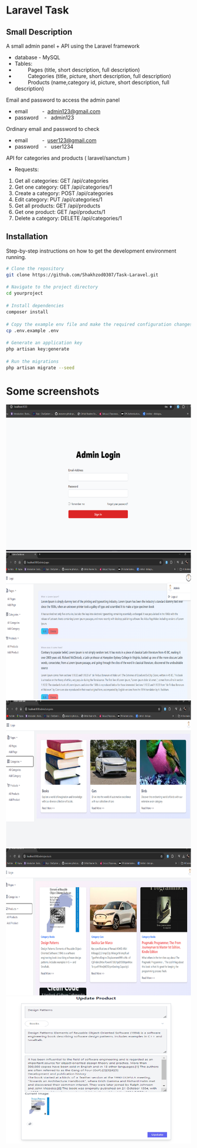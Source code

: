 # Laravel Task

## Small Description
A small admin panel + API using the Laravel framework

- database - MySQL
- Tables:
- &nbsp;&nbsp;&nbsp;&nbsp;&nbsp;&nbsp;&nbsp;&nbsp;&nbsp;Pages (title, short description, full description)
- &nbsp;&nbsp;&nbsp;&nbsp;&nbsp;&nbsp;&nbsp;&nbsp;&nbsp;Categories (title, picture, short description, full description)
- &nbsp;&nbsp;&nbsp;&nbsp;&nbsp;&nbsp;&nbsp;&nbsp;&nbsp;Products (name,category id, picture, short description, full description)

Email and password to access the admin panel
- email &nbsp;&nbsp;&nbsp;&nbsp;&nbsp;&nbsp;&nbsp;&nbsp;&nbsp;-&nbsp;&nbsp;admin123@gmail.com
- password &nbsp;&nbsp;&nbsp;-&nbsp;&nbsp;&nbsp;admin123

Ordinary email and password to check 
- email &nbsp;&nbsp;&nbsp;&nbsp;&nbsp;&nbsp;&nbsp;&nbsp;&nbsp;-&nbsp;&nbsp;user123@gmail.com
- password &nbsp;&nbsp;&nbsp;-&nbsp;&nbsp;&nbsp;user1234

API for categories and products ( laravel/sanctum )

- Requests:
1) Get all categories: GET /api/categories
2) Get one category: GET /api/categories/1
3) Create a category: POST /api/categories
4) Edit category: PUT /api/categories/1
5) Get all products: GET /api/products
6) Get one product: GET /api/products/1
7) Delete a category: DELETE /api/categories/1


## Installation
Step-by-step instructions on how to get the development environment running.

```bash
# Clone the repository
git clone https://github.com/Shakhzod0307/Task-Laravel.git

# Navigate to the project directory
cd yourproject

# Install dependencies
composer install

# Copy the example env file and make the required configuration changes
cp .env.example .env

# Generate an application key
php artisan key:generate

# Run the migrations
php artisan migrate --seed

```
# Some screenshots


<img src="public/screenshots/image1.png" alt="Screenshot of the application" height="400" width="700">
<img src="public/screenshots/image2.png" alt="Screenshot of the application" height="400" width="700">
<img src="public/screenshots/image3.png" alt="Screenshot of the application" height="400" width="700">
<img src="public/screenshots/image4.png" alt="Screenshot of the application" height="400" width="700">
<img src="public/screenshots/image5.png" alt="Screenshot of the application" height="400" width="700">

